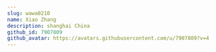 ```yaml
---
slug: wawa0210
name: Xiao Zhang
description: shanghai China
github_id: 7907809
github_avatar: https://avatars.githubusercontent.com/u/7907809?v=4
---
```


